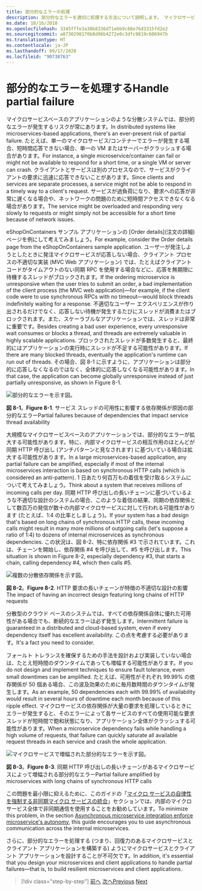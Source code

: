 ```yaml
---
title: 部分的なエラーの処理
description: 部分的なエラーを適切に処理する方法について説明します。 マイクロサービスは完全には機能していませんが、一部の役に立つ作業を実行できる場合があります。
ms.date: 10/16/2018
ms.openlocfilehash: 3345fffe3a38b8336d71ebb9c88e76d3315fd2e2
ms.sourcegitcommit: a8730298170b8d96b4272e0c3dfc9819c606947b
ms.translationtype: HT
ms.contentlocale: ja-JP
ms.lasthandoff: 09/17/2020
ms.locfileid: "90738763"
---
```

# <a name="handle-partial-failure"></a><span data-ttu-id="fcf92-104">部分的なエラーを処理する</span><span class="sxs-lookup"><span data-stu-id="fcf92-104">Handle partial failure</span></span>

<span data-ttu-id="fcf92-105">マイクロサービスベースのアプリケーションのような分散システムでは、部分的なエラーが発生するリスクが常にあります。</span><span class="sxs-lookup"><span data-stu-id="fcf92-105">In distributed systems like microservices-based applications, there's an ever-present risk of partial failure.</span></span> <span data-ttu-id="fcf92-106">たとえば、単一のマイクロサービス/コンテナーでエラーが発生する場合、短時間応答できない場合、単一の VM またはサーバーがクラッシュする場合があります。</span><span class="sxs-lookup"><span data-stu-id="fcf92-106">For instance, a single microservice/container can fail or might not be available to respond for a short time, or a single VM or server can crash.</span></span> <span data-ttu-id="fcf92-107">クライアントとサービスは別のプロセスなので、サービスがクライアントの要求に迅速に応答できないことがあります。</span><span class="sxs-lookup"><span data-stu-id="fcf92-107">Since clients and services are separate processes, a service might not be able to respond in a timely way to a client's request.</span></span> <span data-ttu-id="fcf92-108">サービスが過負荷になり、要求への応答が非常に遅くなる場合や、ネットワークの問題のために短時間アクセスできなくなる場合があります。</span><span class="sxs-lookup"><span data-stu-id="fcf92-108">The service might be overloaded and responding very slowly to requests or might simply not be accessible for a short time because of network issues.</span></span>

<span data-ttu-id="fcf92-109">eShopOnContainers サンプル アプリケーションの [Order details]\(注文の詳細\) ページを例にして考えてみましょう。</span><span class="sxs-lookup"><span data-stu-id="fcf92-109">For example, consider the Order details page from the eShopOnContainers sample application.</span></span> <span data-ttu-id="fcf92-110">ユーザーが発注しようとしたときに発注マイクロサービスが応答しない場合、クライアント プロセスの不適切な実装 (MVC Web アプリケーション) では、たとえばクライアント コードがタイムアウトのない同期 RPC を使用する場合などに、応答を無期限に待機するスレッドがブロックされます。</span><span class="sxs-lookup"><span data-stu-id="fcf92-110">If the ordering microservice is unresponsive when the user tries to submit an order, a bad implementation of the client process (the MVC web application)—for example, if the client code were to use synchronous RPCs with no timeout—would block threads indefinitely waiting for a response.</span></span> <span data-ttu-id="fcf92-111">不適切なユーザー エクスペリエンスが作り出されるだけでなく、応答しない待機が発生するたびにスレッドが消費またはブロックされます。また、スケーラブルなアプリケーションでは、スレッドは非常に重要です。</span><span class="sxs-lookup"><span data-stu-id="fcf92-111">Besides creating a bad user experience, every unresponsive wait consumes or blocks a thread, and threads are extremely valuable in highly scalable applications.</span></span> <span data-ttu-id="fcf92-112">ブロックされたスレッドが多数発生すると、最終的にはアプリケーションの実行時にスレッドが不足する可能性があります。</span><span class="sxs-lookup"><span data-stu-id="fcf92-112">If there are many blocked threads, eventually the application's runtime can run out of threads.</span></span> <span data-ttu-id="fcf92-113">その場合、図 8-1 に示すように、アプリケーションは部分的に応答しなくなるのではなく、全体的に応答しなくなる可能性があります。</span><span class="sxs-lookup"><span data-stu-id="fcf92-113">In that case, the application can become globally unresponsive instead of just partially unresponsive, as shown in Figure 8-1.</span></span>

![部分的なエラーを示す図。](./media/handle-partial-failure/partial-failures-diagram.png)

<span data-ttu-id="fcf92-115">**図 8-1**。</span><span class="sxs-lookup"><span data-stu-id="fcf92-115">**Figure 8-1**.</span></span> <span data-ttu-id="fcf92-116">サービス スレッドの可用性に影響する依存関係が原因の部分的なエラー</span><span class="sxs-lookup"><span data-stu-id="fcf92-116">Partial failures because of dependencies that impact service thread availability</span></span>

<span data-ttu-id="fcf92-117">大規模なマイクロサービスベースのアプリケーションでは、部分的なエラーが拡大する可能性があります。特に、内部マイクロサービスの相互作用のほとんどが同期 HTTP 呼び出し (アンチパターンと見なされます) に基づいている場合は拡大する可能性があります。</span><span class="sxs-lookup"><span data-stu-id="fcf92-117">In a large microservices-based application, any partial failure can be amplified, especially if most of the internal microservices interaction is based on synchronous HTTP calls (which is considered an anti-pattern).</span></span> <span data-ttu-id="fcf92-118">1 日あたり何百万もの着信を受け取るシステムについて考えてみましょう。</span><span class="sxs-lookup"><span data-stu-id="fcf92-118">Think about a system that receives millions of incoming calls per day.</span></span> <span data-ttu-id="fcf92-119">同期 HTTP 呼び出しの長いチェーンに基づいているような不適切な設計のシステムの場合、このような着信の結果、同期の依存関係として数百万の発信が数十の内部マイクロサービスに対して行われる可能性があります (たとえば、1:4 の比率としましょう)。</span><span class="sxs-lookup"><span data-stu-id="fcf92-119">If your system has a bad design that's based on long chains of synchronous HTTP calls, these incoming calls might result in many more millions of outgoing calls (let's suppose a ratio of 1:4) to dozens of internal microservices as synchronous dependencies.</span></span> <span data-ttu-id="fcf92-120">この状況は、図 8-2、特に依存関係 \#3 で示されています。これは、チェーンを開始し、依存関係 #4 を呼び出して、#5 を呼び出します。</span><span class="sxs-lookup"><span data-stu-id="fcf92-120">This situation is shown in Figure 8-2, especially dependency \#3, that starts a chain, calling dependency #4, which then calls #5.</span></span>

![複数の分散依存関係を示す図。](./media/handle-partial-failure/multiple-distributed-dependencies.png)

<span data-ttu-id="fcf92-122">**図 8-2**。</span><span class="sxs-lookup"><span data-stu-id="fcf92-122">**Figure 8-2**.</span></span> <span data-ttu-id="fcf92-123">HTTP 要求の長いチェーンが特徴の不適切な設計の影響</span><span class="sxs-lookup"><span data-stu-id="fcf92-123">The impact of having an incorrect design featuring long chains of HTTP requests</span></span>

<span data-ttu-id="fcf92-124">分散型のクラウド ベースのシステムでは、すべての依存関係自体に優れた可用性がある場合でも、断続的なエラーは必ず発生します。</span><span class="sxs-lookup"><span data-stu-id="fcf92-124">Intermittent failure is guaranteed in a distributed and cloud-based system, even if every dependency itself has excellent availability.</span></span> <span data-ttu-id="fcf92-125">この点を考慮する必要があります。</span><span class="sxs-lookup"><span data-stu-id="fcf92-125">It's a fact you need to consider.</span></span>

<span data-ttu-id="fcf92-126">フォールト トレランスを確保するための手法を設計および実装していない場合は、たとえ短時間のダウンタイムであっても増幅する可能性があります。</span><span class="sxs-lookup"><span data-stu-id="fcf92-126">If you do not design and implement techniques to ensure fault tolerance, even small downtimes can be amplified.</span></span> <span data-ttu-id="fcf92-127">たとえば、可用性がそれぞれ 99.99% の依存関係が 50 個ある場合、この波及効果のために毎月数時間のダウンタイムが発生します。</span><span class="sxs-lookup"><span data-stu-id="fcf92-127">As an example, 50 dependencies each with 99.99% of availability would result in several hours of downtime each month because of this ripple effect.</span></span> <span data-ttu-id="fcf92-128">マイクロサービスの依存関係が大量の要求を処理しているときにエラーが発生すると、そのエラーによって各サービスのすべての使用可能な要求スレッドが短時間で飽和状態になり、アプリケーション全体がクラッシュする可能性があります。</span><span class="sxs-lookup"><span data-stu-id="fcf92-128">When a microservice dependency fails while handling a high volume of requests, that failure can quickly saturate all available request threads in each service and crash the whole application.</span></span>

![マイクロサービスで増幅された部分的なエラーを示す図。](./media/handle-partial-failure/partial-failure-amplified-microservices.png)

<span data-ttu-id="fcf92-130">**図 8-3**。</span><span class="sxs-lookup"><span data-stu-id="fcf92-130">**Figure 8-3**.</span></span> <span data-ttu-id="fcf92-131">同期 HTTP 呼び出しの長いチェーンがあるマイクロサービスによって増幅される部分的なエラー</span><span class="sxs-lookup"><span data-stu-id="fcf92-131">Partial failure amplified by microservices with long chains of synchronous HTTP calls</span></span>

<span data-ttu-id="fcf92-132">この問題を最小限に抑えるために、このガイドの「[マイクロ サービスの自律性を強制する非同期マイクロ サービスの統合](../architect-microservice-container-applications/communication-in-microservice-architecture.md#asynchronous-microservice-integration-enforces-microservices-autonomy)」セクションでは、内部のマイクロサービス全体で非同期通信を使用することをお勧めしています。</span><span class="sxs-lookup"><span data-stu-id="fcf92-132">To minimize this problem, in the section [Asynchronous microservice integration enforce microservice's autonomy](../architect-microservice-container-applications/communication-in-microservice-architecture.md#asynchronous-microservice-integration-enforces-microservices-autonomy), this guide encourages you to use asynchronous communication across the internal microservices.</span></span>

<span data-ttu-id="fcf92-133">さらに、部分的なエラーを処理する (つまり、回復力のあるマイクロサービスとクライアント アプリケーションを構築する) ようにマイクロサービスとクライアント アプリケーションを設計することが不可欠です。</span><span class="sxs-lookup"><span data-stu-id="fcf92-133">In addition, it's essential that you design your microservices and client applications to handle partial failures—that is, to build resilient microservices and client applications.</span></span>

>[!div class="step-by-step"]
><span data-ttu-id="fcf92-134">[前へ](index.md)
>[次へ](partial-failure-strategies.md)</span><span class="sxs-lookup"><span data-stu-id="fcf92-134">[Previous](index.md)
[Next](partial-failure-strategies.md)</span></span>
